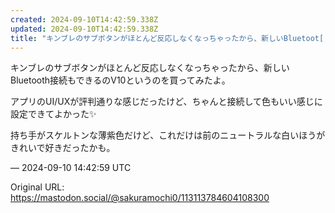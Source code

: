 ```yaml
---
created: 2024-09-10T14:42:59.338Z
updated: 2024-09-10T14:42:59.338Z
title: "キンブレのサブボタンがほとんど反応しなくなっちゃったから、新しいBluetoot[...]"
---
```


<p>キンブレのサブボタンがほとんど反応しなくなっちゃったから、新しいBluetooth接続もできるのV10というのを買ってみたよ。</p><p>アプリのUI/UXが評判通りな感じだったけど、ちゃんと接続して色もいい感じに設定できてよかった✨️</p><p>持ち手がスケルトンな薄紫色だけど、これだけは前のニュートラルな白いほうがきれいで好きだったかも。</p>

&mdash; 2024-09-10 14:42:59 UTC

Original URL: https://mastodon.social/@sakuramochi0/113113784604108300
